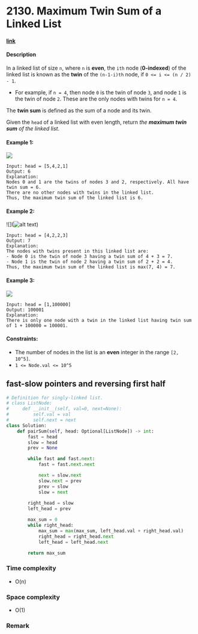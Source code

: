# 2130. Maximum Twin Sum of a Linked List

#### [link](https://leetcode.com/problems/maximum-twin-sum-of-a-linked-list/)

#### Description
In a linked list of size `n`, where `n` is **even**, the `ith` node (**0-indexed**) of the linked list is known as the **twin** of the `(n-1-i)th` node, if `0 <= i <= (n / 2) - 1`.

* For example, if `n = 4`, then node `0` is the twin of node `3`, and node `1` is the twin of node `2`. These are the only nodes with twins for `n = 4`.

The **twin sum** is defined as the sum of a node and its twin.

Given the `head` of a linked list with even length, return *the **maximum twin sum** of the linked list*.

#### Example 1:
![](https://assets.leetcode.com/uploads/2021/12/03/eg1drawio.png)
```
Input: head = [5,4,2,1]
Output: 6
Explanation:
Nodes 0 and 1 are the twins of nodes 3 and 2, respectively. All have twin sum = 6.
There are no other nodes with twins in the linked list.
Thus, the maximum twin sum of the linked list is 6. 
```
#### Example 2:
![](![alt text](image-1.png))
```
Input: head = [4,2,2,3]
Output: 7
Explanation:
The nodes with twins present in this linked list are:
- Node 0 is the twin of node 3 having a twin sum of 4 + 3 = 7.
- Node 1 is the twin of node 2 having a twin sum of 2 + 2 = 4.
Thus, the maximum twin sum of the linked list is max(7, 4) = 7. 
```
#### Example 3:
![](https://assets.leetcode.com/uploads/2021/12/03/eg3drawio.png)
```
Input: head = [1,100000]
Output: 100001
Explanation:
There is only one node with a twin in the linked list having twin sum of 1 + 100000 = 100001.
```

#### Constraints:
* The number of nodes in the list is an **even** integer in the range `[2, 10^5]`.
* `1 <= Node.val <= 10^5`

## fast-slow pointers and reversing first half
```python
# Definition for singly-linked list.
# class ListNode:
#     def __init__(self, val=0, next=None):
#         self.val = val
#         self.next = next
class Solution:
    def pairSum(self, head: Optional[ListNode]) -> int:
        fast = head
        slow = head
        prev = None

        while fast and fast.next:
            fast = fast.next.next

            next = slow.next
            slow.next = prev
            prev = slow
            slow = next
        
        right_head = slow
        left_head = prev

        max_sum = 0
        while right_head:
            max_sum = max(max_sum, left_head.val + right_head.val)
            right_head = right_head.next
            left_head = left_head.next

        return max_sum
```
### Time complexity
* O(n)
### Space complexity
* O(1)
### Remark